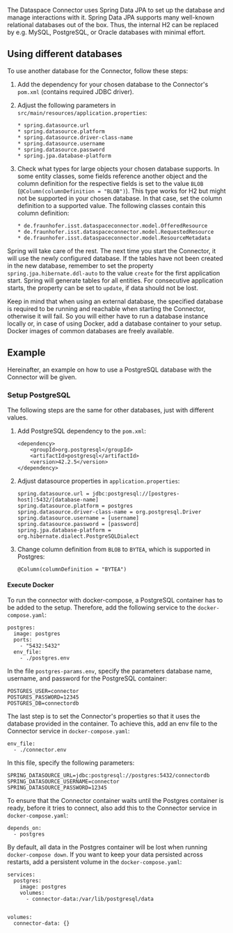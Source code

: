The Dataspace Connector uses Spring Data JPA to set up the database and manage interactions with it. 
Spring Data JPA supports many well-known relational databases out of the box. Thus, the internal H2 
can be replaced by e.g. MySQL, PostgreSQL, or Oracle databases with minimal effort.

## Using different databases

To use another database for the Connector, follow these steps:

1. Add the dependency for your chosen database to the Connector's `pom.xml` (contains required JDBC driver).
2. Adjust the following parameters in `src/main/resources/application.properties`:

    ```
    * spring.datasource.url
    * spring.datasource.platform
    * spring.datasource.driver-class-name
    * spring.datasource.username
    * spring.datasource.password
    * spring.jpa.database-platform
    ```

3. Check what types for large objects your chosen database supports. In some entity classes, some fields 
reference another object and the column definition for the respective fields is set to the value `BLOB` 
(`@Column(columnDefinition = "BLOB")`). This type works for H2 but might not be supported in your chosen 
database. In that case, set the column definition to a supported value. The following classes contain this column definition:

    ```
    * de.fraunhofer.isst.dataspaceconnector.model.OfferedResource
    * de.fraunhofer.isst.dataspaceconnector.model.RequestedResource
    * de.fraunhofer.isst.dataspaceconnector.model.ResourceMetadata
    ```

Spring will take care of the rest. The next time you start the Connector, it will use the newly 
configured database. If the tables have not been created in the new database, remember to set the 
property `spring.jpa.hibernate.ddl-auto` to the value `create` for the first application start. 
Spring will generate tables for all entities. For consecutive application starts, the property can be 
set to `update`, if data should not be lost.	

Keep in mind that when using an external database, the specified database is required to be running 
and reachable when starting the Connector, otherwise it will fail. So you will either have to run a 
database instance locally or, in case of using Docker, add a database container to your setup. Docker 
images of common databases are freely available.


## Example

Hereinafter, an example on how to use a PostgreSQL database with the Connector will be given. 

### Setup PostgreSQL 

The following steps are the same for other databases, just with different values.

1. Add PostgreSQL dependency to the `pom.xml`:

    ```
    <dependency>
        <groupId>org.postgresql</groupId>
        <artifactId>postgresql</artifactId>
        <version>42.2.5</version>
    </dependency>
    ```

2. Adjust datasource properties in `application.properties`:

    ```
    spring.datasource.url = jdbc:postgresql://[postgres-host]:5432/[database-name]
    spring.datasource.platform = postgres
    spring.datasource.driver-class-name = org.postgresql.Driver
    spring.datasource.username = [username]
    spring.datasource.password = [password]
    spring.jpa.database-platform = org.hibernate.dialect.PostgreSQLDialect
    ```

3. Change column definition from `BLOB` to `BYTEA`, which is supported in Postgres:

    ```
    @Column(columnDefinition = "BYTEA")
    ```
	
#### Execute Docker	
	
To run the connector with docker-compose, a PostgreSQL container has to be added to the setup. 
Therefore, add the following service to the `docker-compose.yaml`:

    postgres:
      image: postgres
      ports:
        - "5432:5432"
      env_file:
        - ./postgres.env
	  
In the file `postgres-params.env`, specify the parameters database name, username, and password for 
the PostgreSQL container:

    POSTGRES_USER=connector
    POSTGRES_PASSWORD=12345
    POSTGRES_DB=connectordb
	
The last step is to set the Connector's properties so that it uses the database provided in the 
container. To achieve this, add an env file to the Connector service in `docker-compose.yaml`:

    env_file:
      - ./connector.env
	  
In this file, specify the following parameters:

    SPRING_DATASOURCE_URL=jdbc:postgresql://postgres:5432/connectordb
    SPRING_DATASOURCE_USERNAME=connector
    SPRING_DATASOURCE_PASSWORD=12345

To ensure that the Connector container waits until the Postgres container is ready, before it tries to connect, also add this to the Connector service in ``docker-compose.yaml``:

    depends_on:
      - postgres

By default, all data in the Postgres container will be lost when running `docker-compose down`. 
If you want to keep your data persisted across restarts, add a persistent volume in the `docker-compose.yaml`:

    services:
      postgres:
        image: postgres
        volumes:
          - connector-data:/var/lib/postgresql/data


    volumes:
      connector-data: {}
